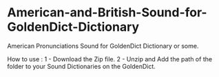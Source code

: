 # American-and-British-Sound-for-GoldenDict-Dictionary
American Pronunciations Sound for GoldenDict Dictionary or some.


How to use : 
  1 - Download the Zip file.
  2 - Unzip and Add the path of the folder to your Sound Dictionaries on the GoldenDict. 
